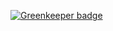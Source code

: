 
[![Greenkeeper badge](https://badges.greenkeeper.io/thisislajohn/gk-test.svg?token=d1c01031d469e1eb691b6b5cb085de399a90418d513544f1038086a49a929c1d&ts=1582198714452)](https://greenkeeper.io/)


